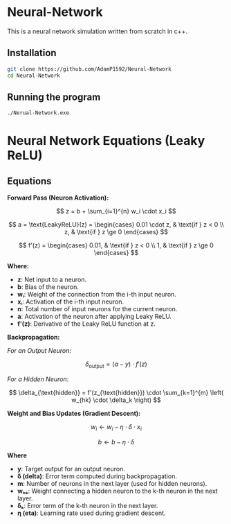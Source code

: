 # Neural-Network
This is a neural network simulation written from scratch in c++.

## Installation

```bash
git clone https://github.com/AdamP1592/Neural-Network
cd Neural-Network

```

## Running the program

```bash 
./Nerual-Network.exe
```

# Neural Network Equations (Leaky ReLU)

## Equations

**Forward Pass (Neuron Activation):**

$$
z = b + \sum_{i=1}^{n} w_i \cdot x_i
$$

$$
a = \text{LeakyReLU}(z) =
\begin{cases}
0.01 \cdot z, & \text{if } z < 0 \\
z, & \text{if } z \ge 0
\end{cases}
$$

$$
f'(z) =
\begin{cases}
0.01, & \text{if } z < 0 \\
1, & \text{if } z \ge 0
\end{cases}
$$

**Where:**

- **z**: Net input to a neuron.
- **b**: Bias of the neuron.
- **wᵢ**: Weight of the connection from the i-th input neuron.
- **xᵢ**: Activation of the i-th input neuron.
- **n**: Total number of input neurons for the current neuron.
- **a**: Activation of the neuron after applying Leaky ReLU.
- **f'(z)**: Derivative of the Leaky ReLU function at z.

**Backpropagation:**

_For an Output Neuron:_

$$
\delta_{\text{output}} = (a - y) \cdot f'(z)
$$

_For a Hidden Neuron:_

$$
\delta_{\text{hidden}} = f'(z_{\text{hidden}}) \cdot \sum_{k=1}^{m} \left( w_{hk} \cdot \delta_k \right)
$$

**Weight and Bias Updates (Gradient Descent):**

$$
w_i \leftarrow w_i - \eta \cdot \delta \cdot x_i
$$

$$
b \leftarrow b - \eta \cdot \delta
$$

**Where**

- **y**: Target output for an output neuron.
- **δ (delta)**: Error term computed during backpropagation.
- **m**: Number of neurons in the next layer (used for hidden neurons).
- **wₕₖ**: Weight connecting a hidden neuron to the k-th neuron in the next layer.
- **δₖ**: Error term of the k-th neuron in the next layer.
- **η (eta)**: Learning rate used during gradient descent.
